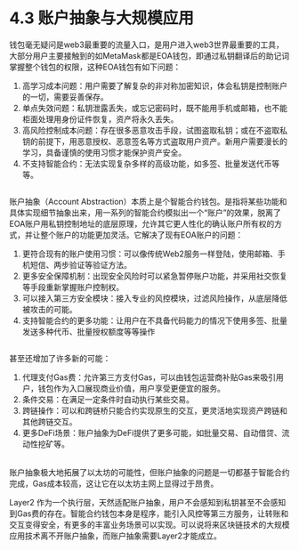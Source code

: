 # 4.3 账户抽象与大规模应用

钱包毫无疑问是web3最重要的流量入口，是用户进入web3世界最重要的工具，大部分用户主要接触到的如MetaMask都是EOA钱包，即通过私钥翻译后的助记词掌握整个钱包的权限，这种EOA钱包有如下问题：

1. 高学习成本问题：用户需要了解复杂的非对称加密知识，体会私钥是控制账户的一切，需要妥善保存。
2. 单点失效问题：私钥泄露丢失，或忘记密码时，既不能用手机或邮箱，也不能柜面处理用身份证件恢复，资产将永久丢失。
3. 高风险控制成本问题：存在很多恶意攻击手段，试图盗取私钥；或在不盗取私钥的前提下，用恶意授权、恶意签名等方式盗取用户资产。新用户需要漫长的学习，具备谨慎的使用习惯才能保护资产安全。
4. 不支持智能合约：无法实现复杂多样的高级功能，如多签、批量发送代币等等。

<figure><img src="https://www.notion.so/image/https%3A%2F%2Fs3-us-west-2.amazonaws.com%2Fsecure.notion-static.com%2F4322f670-4eaf-4ccf-a42f-4b41603ba0ce%2FUntitled.png?id=7da0e46b-c964-4e33-84c2-c10431ace13d&#x26;table=block&#x26;spaceId=b1dd17ad-aa83-4faf-9395-5329c519d830&#x26;width=2000&#x26;userId=e298088e-2c93-42ed-870b-b44d950d1eae&#x26;cache=v2" alt=""><figcaption></figcaption></figure>

账户抽象（Account Abstraction）本质上是个智能合约钱包。是指将某些功能和具体实现细节抽象出来，用一系列的智能合约模拟出一个“账户”的效果，脱离了EOA账户用私钥控制地址的底层原理，允许其它更人性化的确认账户所有权的方式，并让整个账户的功能更加灵活。它解决了现有EOA账户的问题：

1. 更符合现有的账户使用习惯：可以像传统Web2服务一样登陆，使用邮箱、手机短信、两步验证等验证方法。
2. 更多安全保障机制：出现安全风险时可以紧急暂停账户功能，并采用社交恢复等手段重新掌握账户控制权。
3. 可以接入第三方安全模块：接入专业的风控模块，过滤风险操作，从底层降低被攻击的可能。
4. 支持智能合约的更多功能：让用户在不具备代码能力的情况下使用多签、批量发送多种代币、批量授权额度等等操作

<figure><img src="https://www.notion.so/image/https%3A%2F%2Fs3-us-west-2.amazonaws.com%2Fsecure.notion-static.com%2Fc3dc520a-d6e1-4f6b-b194-136cd2b03ca4%2FUntitled.png?id=c3915e0a-43ad-41d8-ace7-8d2fc18a0b6c&#x26;table=block&#x26;spaceId=b1dd17ad-aa83-4faf-9395-5329c519d830&#x26;width=2000&#x26;userId=e298088e-2c93-42ed-870b-b44d950d1eae&#x26;cache=v2" alt=""><figcaption></figcaption></figure>

甚至还增加了许多新的可能：

1. 代理支付Gas费：允许第三方支付Gas，可以由钱包运营商补贴Gas来吸引用户，钱包作为入口展现商业价值，用户享受更便宜的服务。
2. 条件交易：在满足一定条件时自动执行某些交易。
3. 跨链操作：可以和跨链桥只能合约实现原生的交互，更灵活地实现资产跨链和其他跨链交互。
4. 更多DeFi场景：账户抽象为DeFi提供了更多可能，如批量交易、自动借贷、流动性挖矿等。

\
账户抽象极大地拓展了以太坊的可能性，但账户抽象的问题是一切都基于智能合约完成，Gas成本较高，这让它在以太坊主网上显得过于昂贵。

Layer2 作为一个执行层，天然适配账户抽象，用户不会感知到私钥甚至不会感知到Gas费的存在。智能合约钱包本身是程序，能引入风控等第三方服务，让转账和交互变得安全，有更多的丰富业务场景可以实现。可以说将来区块链技术的大规模应用技术离不开账户抽象，而账户抽象需要Layer2才能成立。
